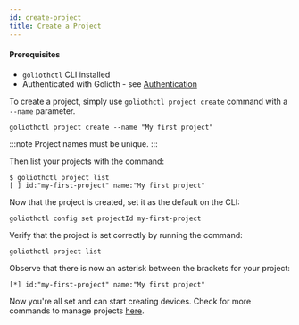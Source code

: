 ```yaml
---
id: create-project
title: Create a Project
---
```


#### Prerequisites

- `goliothctl` CLI installed
- Authenticated with Golioth - see [Authentication](/services/getting-started/authentication)

To create a project, simply use `goliothctl project create` command with a `--name` parameter.

```
goliothctl project create --name "My first project"
```

:::note
Project names must be unique.
:::

Then list your projects with the command:

```
$ goliothctl project list
[ ] id:"my-first-project" name:"My first project"
```

Now that the project is created, set it as the default on the CLI:

```
goliothctl config set projectId my-first-project
```
Verify that the project is set correctly by running the command:
```
goliothctl project list
```
Observe that there is now an asterisk between the brackets for your project:
```
[*] id:"my-first-project" name:"My first project"
```

Now you're all set and can start creating devices. Check for more commands to manage projects [here](/reference/command-line-tools/goliothctl/goliothctl_project).
